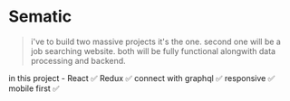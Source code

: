 # Sematic

> i've to build two massive projects
> it's the one.
> second one will be a job searching website.
> both will be fully functional alongwith data processing and backend.

in this project -
React ✅
Redux ✅
connect with graphql ✅
responsive ✅
mobile first ✅
